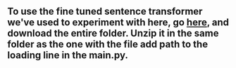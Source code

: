 <h2>To use the fine tuned sentence transformer we've used to experiment with here, go <a href="https://drive.google.com/drive/folders/1j1zFcpnNi1Iv671rcvVzgg-UgyGb_7c0?usp=sharing">here</a>, and download the entire folder. Unzip it in the same folder as the one with the file add path to the loading line in the main.py. </h2>
